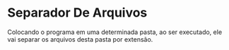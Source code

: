 # Separador De Arquivos

 Colocando o programa em uma determinada pasta, ao ser executado, ele vai separar os arquivos desta pasta por extensão.

